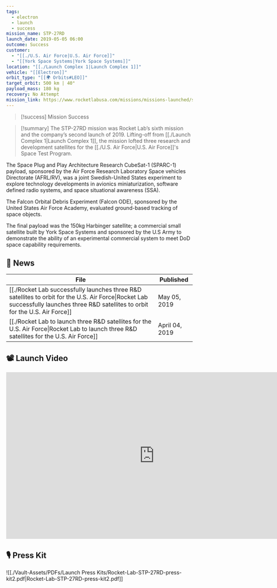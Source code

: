 ```yaml
---
tags:
  - electron
  - launch
  - success
mission_name: STP-27RD
launch_date: 2019-05-05 06:00
outcome: Success
customer:
  - "[[./U.S. Air Force|U.S. Air Force]]"
  - "[[York Space Systems|York Space Systems]]"
location: "[[./Launch Complex 1|Launch Complex 1]]"
vehicle: "[[Electron]]"
orbit_type: "[[🌍 Orbits#LEO]]"
target_orbit: 500 km | 40°
payload_mass: 180 kg
recovery: No Attempt
mission_link: https://www.rocketlabusa.com/missions/missions-launched/stp-27rd/
---
```

>[!success] Mission Success

>[!summary]
The STP-27RD mission was Rocket Lab’s sixth mission and the company’s second launch of 2019. Lifting-off from [[./Launch Complex 1|Launch Complex 1]], the mission lofted three research and development satellites for the [[./U.S. Air Force|U.S. Air Force]]'s Space Test Program. 
>
The Space Plug and Play Architecture Research CubeSat-1 (SPARC-1) payload, sponsored by the Air Force Research Laboratory Space vehicles Directorate (AFRL/RV), was a joint Swedish-United States experiment to explore technology developments in avionics miniaturization, software defined radio systems, and space situational awareness (SSA). 
>
The Falcon Orbital Debris Experiment (Falcon ODE), sponsored by the United States Air Force Academy, evaluated ground-based tracking of space objects. 
>
The final payload was the 150kg Harbinger satellite; a commercial small satellite built by York Space Systems and sponsored by the U.S Army to demonstrate the ability of an experimental commercial system to meet DoD space capability requirements.

## 📰 News
| File                                                                                                                                                                                     | Published      |
| ---------------------------------------------------------------------------------------------------------------------------------------------------------------------------------------- | -------------- |
| [[./Rocket Lab successfully launches three R&D satellites to orbit for the U.S. Air Force\|Rocket Lab successfully launches three R&D satellites to orbit for the U.S. Air Force]] | May 05, 2019   |
| [[./Rocket Lab to launch three R&D satellites for the U.S. Air Force\|Rocket Lab to launch three R&D satellites for the U.S. Air Force]]                                           | April 04, 2019 |


## 📽️ Launch Video

<iframe width="800" height="450" src="https://www.youtube.com/embed/ahVDVWq_Ei4" title="Rocket Lab&#39;s Electron - STP-27RD Mission" frameborder="0" allow="accelerometer; autoplay; clipboard-write; encrypted-media; gyroscope; picture-in-picture; web-share" referrerpolicy="strict-origin-when-cross-origin" allowfullscreen></iframe>     

## 🎙️ Press Kit

![[./Vault-Assets/PDFs/Launch Press Kits/Rocket-Lab-STP-27RD-press-kit2.pdf|Rocket-Lab-STP-27RD-press-kit2.pdf]]